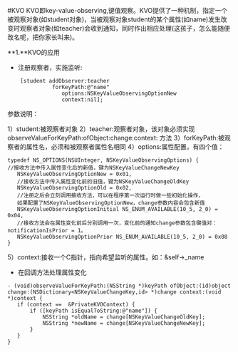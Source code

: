#KVO
KVO即key-value-observing,键值观察。KVO提供了一种机制，指定一个被观察对象(如student对象)，当被观察对象student的某个属性(如name)发生改变时观察者对象(如teacher)会收到通知，同时作出相应处理(这孩子，怎么能随便改名呢，把你家长叫来)。

**1.**KVO的应用
- 注册观察者，实施监听:
```objc
    [student addObserver:teacher
              forKeyPath:@"name"
                 options:NSKeyValueObservingOptionNew
                 context:nil];
```
参数说明：

 1）student:被观察者对象
 2）teacher:观察者对象，该对象必须实现    
    observeValueForKeyPath:ofObject:change:context: 方法
 3）forKeyPath:被观察者的属性名，必须和被观察者属性名相同
 4）options:属性配置，有四个值：
 ```objc
 typedef NS_OPTIONS(NSUInteger, NSKeyValueObservingOptions) {
 //接收方法中传入属性变化后的新值，键为NSKeyValueChangeNewKey
    NSKeyValueObservingOptionNew = 0x01,
    //接收方法中传入属性变化前的旧值，键为NSKeyValueChangeOldKey
    NSKeyValueObservingOptionOld = 0x02,
    //注册之后会立刻调用接收方法，可以在程序第一次运行时做一些初始化操作，
    如果配置了NSKeyValueObservingOptionNew，change参数内容会包含新值
    NSKeyValueObservingOptionInitial NS_ENUM_AVAILABLE(10_5, 2_0) = 0x04,
    //接收方法会在属性变化前后分别调用一次，变化前的通知change参数包含键值对：notificationIsPrior = 1。
    NSKeyValueObservingOptionPrior NS_ENUM_AVAILABLE(10_5, 2_0) = 0x08
 }
 ```
 5）context:接收一个C指针，指向希望监听的属性。如：&self->_name
 
- 在回调方法处理属性变化

 ```objc
 - (void)observeValueForKeyPath:(NSString *)keyPath ofObject:(id)object change:(NSDictionary<NSKeyValueChangeKey,id> *)change context:(void *)context {
    if (context ==  &PrivateKVOContext) {
        if ([keyPath isEqualToString:@"name"]) {
            NSString *oldName = change[NSKeyValueChangeOldKey];
            NSString *newName = change[NSKeyValueChangeNewKey];
        }
    }
}
```
 
